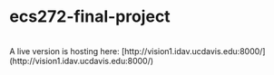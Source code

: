 # ecs272-final-project
<br>
A live version is hosting here: [http://vision1.idav.ucdavis.edu:8000/](http://vision1.idav.ucdavis.edu:8000/)
